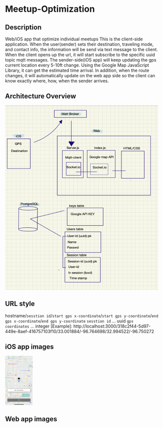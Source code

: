 # Meetup-Optimization

## Description
Web/iOS app that optimize individual meetups
This is the client-side application. When the user(sender) sets their destination, traveling mode, and contact info, the information will be send via text message to the client. When the client opens up the url, it will start subscribe to the specific uuid topic mqtt messages.
The sender-side(iOS app) will keep updating the gps current location every 5-10ft change. 
Using the Google Map JavaScript Library, it can get the estimated time arrival. In addition, when the route changes, it will automatically update on the web app side so the client can know exactly where, how, when the sender arrives.


## Architecture Overview
<img src="https://github.com/PugNorange/Meetup-Optimization/blob/main/documentation/architecture_overview.png" width="500" height="600">

## URL style
hostname/`sesstion id`/`start gps x-coordinate`/`start gps y-coordinate`/`end gps x-coordinate`/`end gps y-coordinate`
`sesstion id` ... uuid
`gps coordinates` ... integer
[Example]: http://localhost:3000/318c2f44-5d97-449e-8aef-416757103f10/33.001884/-96.764698/32.994522/-96.750272


## iOS app images
<img src="https://github.com/PugNorange/Meetup-Optimization/blob/main/documentation/ios_screenshot1.png" width="90" height="160">

## Web app images

